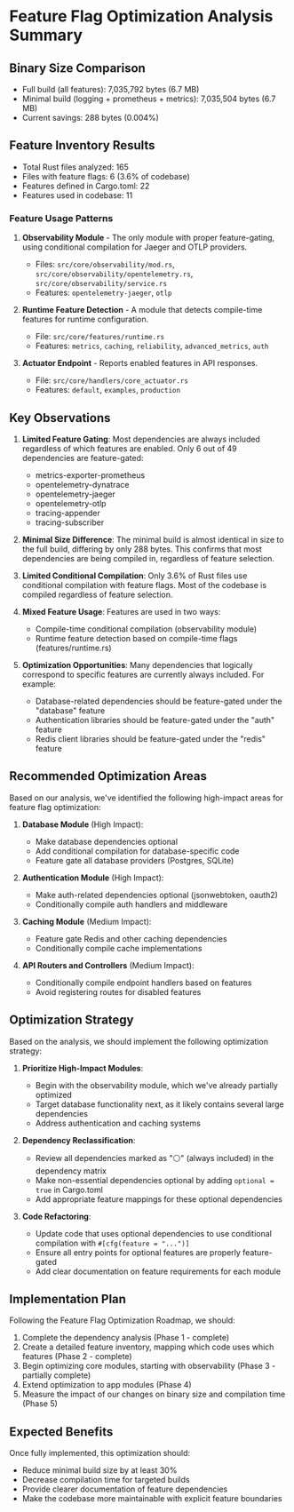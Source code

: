 # Feature Flag Optimization Analysis Summary

## Binary Size Comparison

- Full build (all features): 7,035,792 bytes (6.7 MB)
- Minimal build (logging + prometheus + metrics): 7,035,504 bytes (6.7 MB)
- Current savings: 288 bytes (0.004%)

## Feature Inventory Results

- Total Rust files analyzed: 165
- Files with feature flags: 6 (3.6% of codebase)
- Features defined in Cargo.toml: 22
- Features used in codebase: 11

### Feature Usage Patterns

1. **Observability Module** - The only module with proper feature-gating, using conditional compilation for Jaeger and OTLP providers.
   - Files: `src/core/observability/mod.rs`, `src/core/observability/opentelemetry.rs`, `src/core/observability/service.rs`
   - Features: `opentelemetry-jaeger`, `otlp`

2. **Runtime Feature Detection** - A module that detects compile-time features for runtime configuration.
   - File: `src/core/features/runtime.rs`
   - Features: `metrics`, `caching`, `reliability`, `advanced_metrics`, `auth`

3. **Actuator Endpoint** - Reports enabled features in API responses.
   - File: `src/core/handlers/core_actuator.rs`
   - Features: `default`, `examples`, `production`

## Key Observations

1. **Limited Feature Gating**: Most dependencies are always included regardless of which features are enabled. Only 6 out of 49 dependencies are feature-gated:
   - metrics-exporter-prometheus
   - opentelemetry-dynatrace
   - opentelemetry-jaeger
   - opentelemetry-otlp
   - tracing-appender
   - tracing-subscriber

2. **Minimal Size Difference**: The minimal build is almost identical in size to the full build, differing by only 288 bytes. This confirms that most dependencies are being compiled in, regardless of feature selection.

3. **Limited Conditional Compilation**: Only 3.6% of Rust files use conditional compilation with feature flags. Most of the codebase is compiled regardless of feature selection.

4. **Mixed Feature Usage**: Features are used in two ways:
   - Compile-time conditional compilation (observability module)
   - Runtime feature detection based on compile-time flags (features/runtime.rs)

5. **Optimization Opportunities**: Many dependencies that logically correspond to specific features are currently always included. For example:
   - Database-related dependencies should be feature-gated under the "database" feature
   - Authentication libraries should be feature-gated under the "auth" feature
   - Redis client libraries should be feature-gated under the "redis" feature

## Recommended Optimization Areas

Based on our analysis, we've identified the following high-impact areas for feature flag optimization:

1. **Database Module** (High Impact):
   - Make database dependencies optional
   - Add conditional compilation for database-specific code
   - Feature gate all database providers (Postgres, SQLite)

2. **Authentication Module** (High Impact):
   - Make auth-related dependencies optional (jsonwebtoken, oauth2)
   - Conditionally compile auth handlers and middleware

3. **Caching Module** (Medium Impact):
   - Feature gate Redis and other caching dependencies
   - Conditionally compile cache implementations

4. **API Routers and Controllers** (Medium Impact):
   - Conditionally compile endpoint handlers based on features
   - Avoid registering routes for disabled features

## Optimization Strategy

Based on the analysis, we should implement the following optimization strategy:

1. **Prioritize High-Impact Modules**:
   - Begin with the observability module, which we've already partially optimized
   - Target database functionality next, as it likely contains several large dependencies
   - Address authentication and caching systems

2. **Dependency Reclassification**:
   - Review all dependencies marked as "⚪" (always included) in the dependency matrix
   - Make non-essential dependencies optional by adding `optional = true` in Cargo.toml
   - Add appropriate feature mappings for these optional dependencies

3. **Code Refactoring**:
   - Update code that uses optional dependencies to use conditional compilation with `#[cfg(feature = "...")]`
   - Ensure all entry points for optional features are properly feature-gated
   - Add clear documentation on feature requirements for each module

## Implementation Plan

Following the Feature Flag Optimization Roadmap, we should:

1. Complete the dependency analysis (Phase 1 - complete)
2. Create a detailed feature inventory, mapping which code uses which features (Phase 2 - complete)
3. Begin optimizing core modules, starting with observability (Phase 3 - partially complete)
4. Extend optimization to app modules (Phase 4)
5. Measure the impact of our changes on binary size and compilation time (Phase 5)

## Expected Benefits

Once fully implemented, this optimization should:
- Reduce minimal build size by at least 30%
- Decrease compilation time for targeted builds
- Provide clearer documentation of feature dependencies
- Make the codebase more maintainable with explicit feature boundaries 